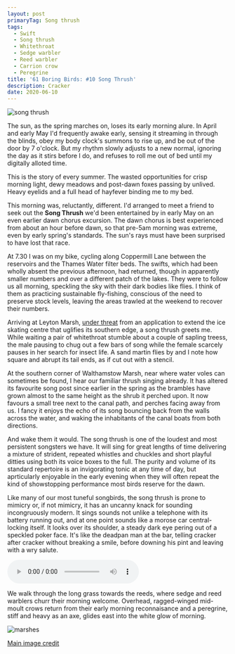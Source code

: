 ```yaml
---
layout: post
primaryTag: Song thrush
tags:
  - Swift
  - Song thrush
  - Whitethroat
  - Sedge warbler
  - Reed warbler
  - Carrion crow
  - Peregrine
title: '61 Boring Birds: #10 Song Thrush'
description: Cracker
date: 2020-06-10
---
```

![song thrush](/assets/img/song-thrush.jpg)

The sun, as the spring marches on, loses its early morning alure. In April and early May I'd frequently awake early, sensing it streaming in through the blinds, obey my body clock's summons to rise up, and be out of the door by 7 o'clock. But my rhythm slowly adjusts to a new normal, ignoring the day as it stirs before I do, and refuses to roll me out of bed until my digitally alloted time. 

This is the story of every summer. The wasted opportunities for crisp morning light, dewy meadows and post-dawn foxes passing by unlived. Heavy eyelids and a full head of hayfever binding me to my bed.

This morning was, reluctantly, different. I'd arranged to meet a friend to seek out the **Song Thrush** we'd been entertained by in early May on an even earlier dawn chorus excursion. The dawn chorus is best experienced from about an hour before dawn, so that pre-5am morning was extreme, even by early spring's standards. The sun's rays must have been surprised to have lost that race.

At 7.30 I was on my bike, cycling along Coppermill Lane between the reservoirs and the Thames Water filter beds. The swifts, which had been wholly absent the previous afternoon, had returned, though in apparently smaller numbers and over a different patch of the lakes. They were to follow us all morning, speckling the sky with their dark bodies like flies. I think of them as practicing sustainable fly-fishing, conscious of the need to preserve stock levels, leaving the areas trawled at the weekend to recover their numbers.

Arriving at Leyton Marsh, [under threat](https://www.saveleamarshes.org.uk/) from an application to extend the ice skating centre that uglifies its southern edge, a song thrush greets me. While waiting a pair of whitethroat stumble about a couple of sapling treess, the male pausing to chug out a few bars of song while the female scarcely pauses in her search for insect life. A sand martin flies by and I note how square and abrupt its tail ends, as if cut out with a stencil. 

At the southern corner of Walthamstow Marsh, near where water voles can sometimes be found, I hear our familiar thrush singing already. It has altered its favourite song post since earlier in the spring as the brambles have grown almost to the same height as the shrub it perched upon. It now favours a small tree next to the canal path, and perches facing away from us. I fancy it enjoys the echo of its song bouncing back from the walls across the water, and waking the inhabitants of the canal boats from both directions.

And wake them it would. The song thrush is one of the loudest and most persistent songsters we have. It will sing for great lengths of time delivering a mixture of strident, repeated whistles and chuckles and short playful ditties using both its voice boxes to the full. The purity and volume of its standard repertoire is an invigorating tonic at any time of day, but aprticularly enjoyable in the early evening when they will often repeat the kind of showstopping performance most birds reserve for the dawn.

Like many of our most tuneful songbirds, the song thrush is prone to mimicry or, if not mimicry, it has an uncanny knack for sounding incongruously modern. It sings sounds not unlike a telephone with its battery running out, and at one point sounds like a morose car central-locking itself. It looks over its shoulder, a steady dark eye pering out of a speckled poker face. It's like the deadpan man at the bar, telling cracker after cracker without breaking a smile, before downing his pint and leaving with a wry salute.

<audio controls>
  <source src="/assets/song-thrush.mp3" type="audio/mpeg">
</audio>

We walk through the long grass towards the reeds, where sedge and reed warblers churr their morning welcome. Overhead, ragged-winged mid-moult crows return from their early morning reconnaisance and a peregrine, stiff and heavy as an axe, glides east into the white glow of morning.

![marshes](/assets/img/marshes.jpg)

[Main image credit](https://commons.wikimedia.org/wiki/File:Song_Thrush_Hampshire.jpg)
